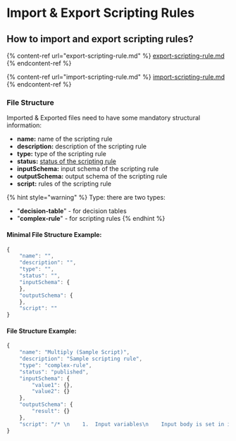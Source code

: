 # Import & Export Scripting Rules

## How to import and export scripting rules?

{% content-ref url="export-scripting-rule.md" %}
[export-scripting-rule.md](export-scripting-rule.md)
{% endcontent-ref %}

{% content-ref url="import-scripting-rule.md" %}
[import-scripting-rule.md](import-scripting-rule.md)
{% endcontent-ref %}

### File Structure

Imported & Exported files need to have some mandatory structural information:

* **name:** name of the scripting rule
* **description:** description of the scripting rule
* **type:** type of the scripting rule
* **status:** [status of the scripting rule](../../import-and-export/broken-reference/)
* **inputSchema:** input schema of the scripting rule
* **outputSchema:** output schema of the scripting rule
* **script:** rules of the scripting rule

{% hint style="warning" %}
Type: there are two types:

* "**decision-table**" - for decision tables
* "**complex-rule**" - for scripting rules
{% endhint %}

#### Minimal File Structure Example:

```javascript
{
    "name": "",
    "description": "",
    "type": "",
    "status": "",
    "inputSchema": {
    },
    "outputSchema": {
    },
    "script": ""
}
```

#### File Structure Example:

```javascript
{
    "name": "Multiply (Sample Script)",
    "description": "Sample scripting rule",
    "type": "complex-rule",
    "status": "published",
    "inputSchema": {
        "value1": {},
        "value2": {}
    },
    "outputSchema": {
        "result": {}
    },
    "script": "/* \n    1.  Input variables\n    Input body is set in input variable \n*/\nlet a = input.value1;\nlet b = input.value2;\n\n/*\n    2.  Define simple \"multiply\" function\n*/\nfunction multiply(a, b) {\n    return a * b;\n}\n\n/*\n    3.  Execute multiply function and store value result variable\n*/\nlet resultMultiply = multiply(a, b);\n\n/*\n    4.  Set output model which is returned in REST API\n*/\noutput.result = resultMultiply;\n\n/*\n    Optionally: It is possible print values to console\n*/\nconsole.log('Result multiply:', resultMultiply);\n\n/*\n    5.  Return output  \n*/\nreturn output;"
}
```

